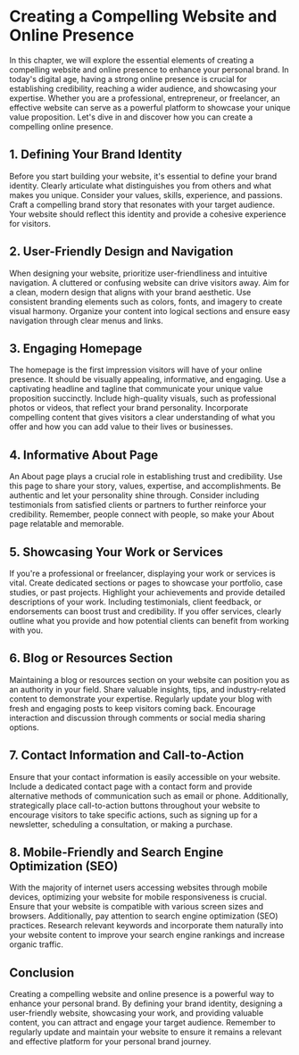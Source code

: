 # Creating a Compelling Website and Online Presence

In this chapter, we will explore the essential elements of creating a compelling website and online presence to enhance your personal brand. In today's digital age, having a strong online presence is crucial for establishing credibility, reaching a wider audience, and showcasing your expertise. Whether you are a professional, entrepreneur, or freelancer, an effective website can serve as a powerful platform to showcase your unique value proposition. Let's dive in and discover how you can create a compelling online presence.

## 1\. Defining Your Brand Identity

Before you start building your website, it's essential to define your brand identity. Clearly articulate what distinguishes you from others and what makes you unique. Consider your values, skills, experience, and passions. Craft a compelling brand story that resonates with your target audience. Your website should reflect this identity and provide a cohesive experience for visitors.

## 2\. User-Friendly Design and Navigation

When designing your website, prioritize user-friendliness and intuitive navigation. A cluttered or confusing website can drive visitors away. Aim for a clean, modern design that aligns with your brand aesthetic. Use consistent branding elements such as colors, fonts, and imagery to create visual harmony. Organize your content into logical sections and ensure easy navigation through clear menus and links.

## 3\. Engaging Homepage

The homepage is the first impression visitors will have of your online presence. It should be visually appealing, informative, and engaging. Use a captivating headline and tagline that communicate your unique value proposition succinctly. Include high-quality visuals, such as professional photos or videos, that reflect your brand personality. Incorporate compelling content that gives visitors a clear understanding of what you offer and how you can add value to their lives or businesses.

## 4\. Informative About Page

An About page plays a crucial role in establishing trust and credibility. Use this page to share your story, values, expertise, and accomplishments. Be authentic and let your personality shine through. Consider including testimonials from satisfied clients or partners to further reinforce your credibility. Remember, people connect with people, so make your About page relatable and memorable.

## 5\. Showcasing Your Work or Services

If you're a professional or freelancer, displaying your work or services is vital. Create dedicated sections or pages to showcase your portfolio, case studies, or past projects. Highlight your achievements and provide detailed descriptions of your work. Including testimonials, client feedback, or endorsements can boost trust and credibility. If you offer services, clearly outline what you provide and how potential clients can benefit from working with you.

## 6\. Blog or Resources Section

Maintaining a blog or resources section on your website can position you as an authority in your field. Share valuable insights, tips, and industry-related content to demonstrate your expertise. Regularly update your blog with fresh and engaging posts to keep visitors coming back. Encourage interaction and discussion through comments or social media sharing options.

## 7\. Contact Information and Call-to-Action

Ensure that your contact information is easily accessible on your website. Include a dedicated contact page with a contact form and provide alternative methods of communication such as email or phone. Additionally, strategically place call-to-action buttons throughout your website to encourage visitors to take specific actions, such as signing up for a newsletter, scheduling a consultation, or making a purchase.

## 8\. Mobile-Friendly and Search Engine Optimization (SEO)

With the majority of internet users accessing websites through mobile devices, optimizing your website for mobile responsiveness is crucial. Ensure that your website is compatible with various screen sizes and browsers. Additionally, pay attention to search engine optimization (SEO) practices. Research relevant keywords and incorporate them naturally into your website content to improve your search engine rankings and increase organic traffic.

## Conclusion

Creating a compelling website and online presence is a powerful way to enhance your personal brand. By defining your brand identity, designing a user-friendly website, showcasing your work, and providing valuable content, you can attract and engage your target audience. Remember to regularly update and maintain your website to ensure it remains a relevant and effective platform for your personal brand journey.
